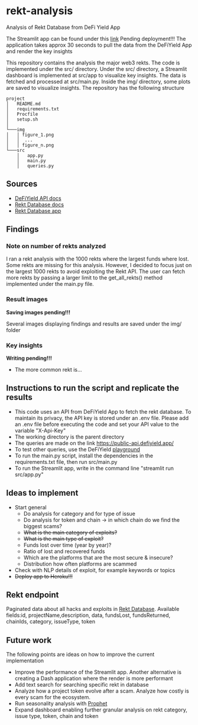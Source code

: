 # rekt-analysis
Analysis of Rekt Database from DeFi Yield App

The Streamlit app can be found under this [link](https://intense-brook-89215.herokuapp.com/) Pending deployment!!! The application takes approx 30
seconds to pull the data from the DeFiYield App and render the key insights

This repository contains the analysis the major web3 rekts. The code is implemented under the src/ directory.
Under the src/ directory, a Streamlit dashboard is implemented at src/app to visualize key insights. 
The data is fetched and processed at src/main.py. Inside the img/ directory, some plots are saved to visualize insights.
The repository has the following structure
```
project
│   README.md
│   requirements.txt
│   Procfile
│   setup.sh
│
└───img
│   │ figure_1.png  
│   │  ...
│   │ figure_n.png
└───src
    │   app.py
    │   main.py
    │   queries.py
```

## Sources
- [DeFiYield API docs](https://docs.defiyield.app/api/api)
- [Rekt Database docs](https://docs.defiyield.app/audits/rekt-database)
- [Rekt Database app](https://defiyield.app/rekt-database)

## Findings
### Note on number of rekts analyzed
I ran a rekt analysis with the 1000 rekts where the largest funds where lost. Some rekts are missing for this analysis.
However, I decided to focus just on the largest 1000 rekts to avoid exploiting the Rekt API. The user can fetch more rekts
by passing a larger limit to the get_all_rekts() method implemented under the main.py file. 

### Result images
**Saving images pending!!!**

Several images displaying findings and results are saved under the img/ folder

### Key insights
**Writing pending!!!**
- The more common rekt is...

## Instructions to run the script and replicate the results
- This code uses an API from DeFiYield App to fetch the rekt database. To maintain its privacy, the API key is stored 
under an .env file. Please add an .env file before executing the code and set your API value to the variable "X-Api-Key"
- The working directory is the parent directory
- The queries are made on the link https://public-api.defiyield.app/
- To test other queries, use the DeFiYield [playground](https://public-api.defiyield.app/graphql/)
- To run the main.py script, install the dependencies in the requirements.txt file, then run src/main.py
- To run the Streamlit app, write in the command line "streamlit run src/app.py"

## Ideas to implement
- Start general
  - Do analysis for category and for type of issue
  - Do analysis for token and chain -> in which chain do we find the biggest scams?
  - ~~What is the main category of exploits?~~
  - ~~What is the main type of exploit?~~
  - Funds lost over time (year by year)?
  - Ratio of lost and recovered funds
  - Which are the platforms that are the most secure & insecure?
  - Distribution how often platforms are scammed
- Check with NLP details of exploit, for example keywords or topics
- ~~Deploy app to Heroku!!!~~

## Rekt endpoint
Paginated data about all hacks and exploits in [Rekt Database](https://docs.defiyield.app/audits/rekt-database).
Available fields:id, projectName,description, data, fundsLost, fundsReturned, chainIds, category, issueType, token 

## Future work
The following points are ideas on how to improve the current implementation
- Improve the performance of the Streamlit app. Another alternative is creating a Dash application where the render is
more performant
- Add text search for searching specific rekt in database
- Analyze how a project token evolve after a scam. Analyze how costly is every scam for the ecosystem.
- Run seasonality analysis with [Prophet](https://facebook.github.io/prophet/docs/quick_start.html)
- Expand dashboard enabling further granular analysis on rekt category, issue type, token, chain and token